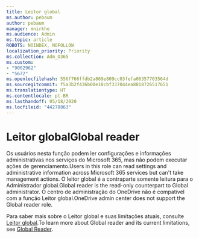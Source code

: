 ```yaml
---
title: Leitor global
ms.author: pebaum
author: pebaum
manager: mnirkhe
ms.audience: Admin
ms.topic: article
ROBOTS: NOINDEX, NOFOLLOW
localization_priority: Priority
ms.collection: Adm_O365
ms.custom:
- "9002962"
- "5672"
ms.openlocfilehash: 556f766ffdb2a869e809cc03fefa06357703564d
ms.sourcegitcommit: f5a3b2f436b00e18cbf337044ea8818726517651
ms.translationtype: HT
ms.contentlocale: pt-BR
ms.lasthandoff: 05/18/2020
ms.locfileid: "44278863"
---
```

# <a name="global-reader"></a><span data-ttu-id="96f9d-102">Leitor global</span><span class="sxs-lookup"><span data-stu-id="96f9d-102">Global reader</span></span>

<span data-ttu-id="96f9d-103">Os usuários nesta função podem ler configurações e informações administrativas nos serviços do Microsoft 365, mas não podem executar ações de gerenciamento.</span><span class="sxs-lookup"><span data-stu-id="96f9d-103">Users in this role can read settings and administrative information across Microsoft 365 services but can't take management actions.</span></span> <span data-ttu-id="96f9d-104">O leitor global é a contraparte somente leitura para o Administrador global.</span><span class="sxs-lookup"><span data-stu-id="96f9d-104">Global reader is the read-only counterpart to Global administrator.</span></span>
<span data-ttu-id="96f9d-105">O centro de administração do OneDrive não é compatível com a função Leitor global.</span><span class="sxs-lookup"><span data-stu-id="96f9d-105">OneDrive admin center does not support the Global reader role.</span></span>

<span data-ttu-id="96f9d-106">Para saber mais sobre o Leitor global e suas limitações atuais, consulte [Leitor global](https://docs.microsoft.com/azure/active-directory/users-groups-roles/directory-assign-admin-roles#global-reader).</span><span class="sxs-lookup"><span data-stu-id="96f9d-106">To learn more about Global reader and its current limitations, see [Global Reader](https://docs.microsoft.com/azure/active-directory/users-groups-roles/directory-assign-admin-roles#global-reader).</span></span>
